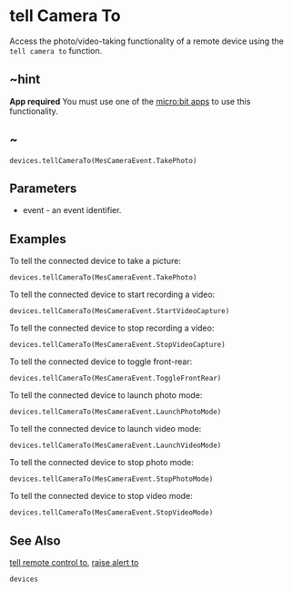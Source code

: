 # tell Camera To

Access the photo/video-taking functionality of a remote device using the ``tell camera to`` function.

## ~hint

**App required** You must use one of the [micro:bit apps](https://microbit.org/guide/mobile/) to use this functionality.

## ~


```sig
devices.tellCameraTo(MesCameraEvent.TakePhoto)
```

## Parameters

* event - an event identifier.

## Examples

To tell the connected device to take a picture:

```blocks
devices.tellCameraTo(MesCameraEvent.TakePhoto)
```

To tell the connected device to start recording a video:

```blocks
devices.tellCameraTo(MesCameraEvent.StartVideoCapture)
```

To tell the connected device to stop recording a video:

```blocks
devices.tellCameraTo(MesCameraEvent.StopVideoCapture)
```

To tell the connected device to toggle front-rear:

```blocks
devices.tellCameraTo(MesCameraEvent.ToggleFrontRear)
```

To tell the connected device to launch photo mode:

```blocks
devices.tellCameraTo(MesCameraEvent.LaunchPhotoMode)
```

To tell the connected device to launch video mode:

```blocks
devices.tellCameraTo(MesCameraEvent.LaunchVideoMode)
```

To tell the connected device to stop photo mode:

```blocks
devices.tellCameraTo(MesCameraEvent.StopPhotoMode)
```

To tell the connected device to stop video mode:

```blocks
devices.tellCameraTo(MesCameraEvent.StopVideoMode)
```

## See Also

[tell remote control to](/reference/devices/tell-remote-control-to), [raise alert to](/reference/devices/raise-alert-to)

```package
devices
```
